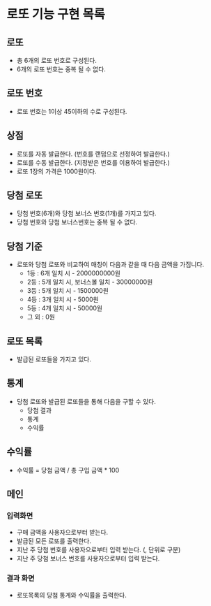 # 로또 기능 구현 목록
## 로또
- 총 6개의 로또 번호로 구성된다.
- 6개의 로또 번호는 중복 될 수 없다.

## 로또 번호 
- 로또 번호는 1이상 45이하의 수로 구성된다.

## 상점
- 로또를 자동 발급한다. (번호를 랜덤으로 선정하여 발급한다.)
- 로또를 수동 발급한다. (지정받은 번호를 이용하여 발급한다.)
- 로또 1장의 가격은 1000원이다.

## 당첨 로또 
- 당첨 번호(6개)와 당첨 보너스 번호(1개)를 가지고 있다.
- 당첨 번호와 당첨 보너스번호는 중복 될 수 없다.

## 당첨 기준
- 로또와 당첨 로또와 비교하여 매칭이 다음과 같을 때 다음 금액을 가집니다.
    - 1등 : 6개 일치 시 - 2000000000원
    - 2등 : 5개 일치 시, 보너스볼 일치 - 30000000원
    - 3등 : 5개 일치 시 - 1500000원
    - 4등 : 3개 일치 시 - 5000원
    - 5등 : 4개 일치 시 - 50000원   
    - 그 외 : 0원

## 로또 목록
- 발급된 로또들을 가지고 있다.

## 통계 
- 당첨 로또와 발급된 로또들을 통해 다음을 구할 수 있다.
    - 당첨 결과
    - 통계
    - 수익률

## 수익률
- 수익률 = 당첨 금액 / 총 구입 금액 * 100

## 메인
### 입력화면  
- 구매 금액을 사용자으로부터 받는다.
- 발급된 모든 로또를 출력한다.
- 지난 주 당첨 번호를 사용자으로부터 입력 받는다. (, 단위로 구분)
- 지난 주 당첨 보너스 번호를 사용자으로부터 입력 받는다.
### 결과 화면
- 로또목록의 당첨 통계와 수익률을 출력한다.



